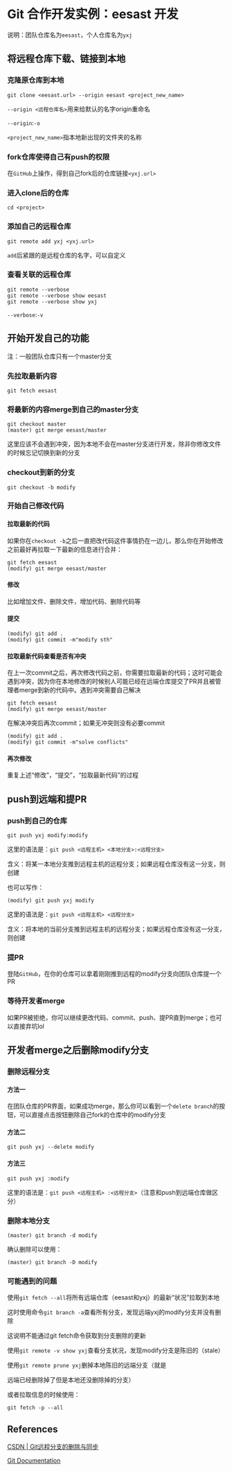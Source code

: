 # Git 合作开发实例：eesast 开发

说明：团队仓库名为`eesast`，个人仓库名为`yxj`

## 将远程仓库下载、链接到本地

### 克隆原仓库到本地

```shell
git clone <eesast.url> --origin eesast <project_new_name>
```

`--origin <远程仓库名>`用来给默认的名字origin重命名

`--origin`:`-o`

`<project_new_name>`指本地新出现的文件夹的名称

### fork仓库使得自己有push的权限

在`GitHub`上操作，得到自己fork后的仓库链接`<yxj.url>`

### 进入clone后的仓库


```shell
cd <project>
```

### 添加自己的远程仓库


```shell
git remote add yxj <yxj.url>
```

`add`后紧跟的是远程仓库的名字，可以自定义

### 查看关联的远程仓库

```shell
git remote --verbose
git remote --verbose show eesast
git remote --verbose show yxj
```

`--verbose`:`-v`

## 开始开发自己的功能

注：一般团队仓库只有一个master分支

### 先拉取最新内容

```shell
git fetch eesast
```

### 将最新的内容merge到自己的master分支

```shell
git checkout master
(master) git merge eesast/master
```

这里应该不会遇到冲突，因为本地不会在master分支进行开发，除非你修改文件的时候忘记切换到新的分支

### checkout到新的分支

```shell
git checkout -b modify
```

### 开始自己修改代码

#### 拉取最新的代码

如果你在`checkout -b`之后一直把改代码这件事情扔在一边儿，那么你在开始修改之前最好再拉取一下最新的信息进行合并：

```shell
git fetch eesast
(modify) git merge eesast/master
```

#### 修改

比如增加文件、删除文件，增加代码、删除代码等

#### 提交

```shell
(modify) git add .
(modify) git commit -m"modify sth"
```

#### 拉取最新代码查看是否有冲突

在上一次commit之后，再次修改代码之前，你需要拉取最新的代码；这时可能会遇到冲突，因为你在本地修改的时候别人可能已经在远端仓库提交了PR并且被管理者merge到新的代码中。遇到冲突需要自己解决

```shell
git fetch eesast
(modify) git merge eesast/master
```

在解决冲突后再次commit；如果无冲突则没有必要commit

```shell
(modify) git add .
(modify) git commit -m"solve conflicts"
```

#### 再次修改

重复上述“修改”，“提交”，“拉取最新代码”的过程

## push到远端和提PR

### push到自己的仓库

```shell
git push yxj modify:modify
```

这里的语法是：`git push <远程主机> <本地分支>:<远程分支>`

含义：将某一本地分支推到远程主机的远程分支；如果远程仓库没有这一分支，则创建

也可以写作：

```shell
(modify) git push yxj modify
```

这里的语法是：`git push <远程主机> <远程分支>`

含义：将本地的当前分支推到远程主机的远程分支；如果远程仓库没有这一分支，则创建

### 提PR

登陆`GitHub`，在你的仓库可以拿着刚刚推到远程的modify分支向团队仓库提一个PR

### 等待开发者merge

如果PR被拒绝，你可以继续更改代码、commit、push、提PR直到merge；也可以直接弃坑lol

## 开发者merge之后删除modify分支

### 删除远程分支

#### 方法一

在团队仓库的PR界面，如果成功merge，那么你可以看到一个`delete branch`的按钮，可以直接点击按钮删除自己fork的仓库中的modify分支

#### 方法二

```shell
git push yxj --delete modify
```

#### 方法三

```shell
git push yxj :modify
```
这里的语法是：`git push <远程主机> :<远程分支>`（注意和push到远端仓库做区分）

### 删除本地分支

```shell
(master) git branch -d modify
```

确认删除可以使用：

```shell
(master) git branch -D modify
```

### 可能遇到的问题

使用`git fetch --all`将所有远端仓库（eesast和yxj）的最新“状况”拉取到本地

这时使用命令`git branch -a`查看所有分支，发现远端yxj的modify分支并没有删除

这说明不能通过git fetch命令获取到分支删除的更新

使用`git remote -v show yxj`查看分支状况，发现modify分支是陈旧的（stale）

使用`git remote prune yxj`删掉本地陈旧的远端分支（就是

远端已经删除掉了但是本地还没删除掉的分支）

或者拉取信息的时候使用：

```shell
git fetch -p --all
```

## References

[CSDN | Git远程分支的删除与同步](https://blog.csdn.net/dta0502/article/details/90214417)

[Git Documentation](https://git-scm.com/docs)
